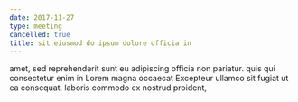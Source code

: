 ```yaml
---
date: 2017-11-27
type: meeting
cancelled: true
title: sit eiusmod do ipsum dolore officia in
---
```

amet, sed reprehenderit sunt eu adipiscing officia non pariatur. quis qui consectetur enim in Lorem magna occaecat Excepteur ullamco sit fugiat ut ea consequat. laboris commodo ex nostrud proident,